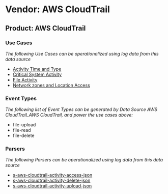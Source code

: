Vendor: AWS CloudTrail
======================
Product: AWS CloudTrail
-----------------------

### Use Cases

_The following Use Cases can be operationalized using log data from this data source_

* [Activity Time  and Type](../UseCases/usecase_activity_time__and_type.md)
* [Critical System Activity](../UseCases/usecase_critical_system_activity.md)
* [File Activity](../UseCases/usecase_file_activity.md)
* [Network zones and Location Access](../UseCases/usecase_network_zones_and_location_access.md)


### Event Types

_The following list of Event Types can be generated by Data Source AWS CloudTrail_AWS CloudTrail, and power the use cases above:_

- file-upload
- file-read
- file-delete


### Parsers

_The following Parsers can be operationalized using log data from this data source_

* [s-aws-cloudtrail-activity-access-json](../Parsers/parserContent_s-aws-cloudtrail-activity-access-json.md)
* [s-aws-cloudtrail-activity-delete-json](../Parsers/parserContent_s-aws-cloudtrail-activity-delete-json.md)
* [s-aws-cloudtrail-activity-upload-json](../Parsers/parserContent_s-aws-cloudtrail-activity-upload-json.md)
